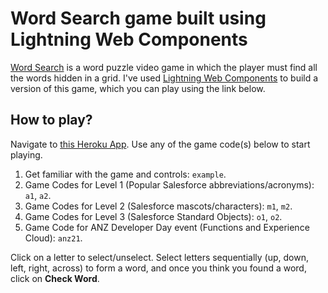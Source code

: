 # Word Search game built using Lightning Web Components

[Word Search](https://en.wikipedia.org/wiki/Word_search) is a word puzzle video game in which the player must find all the words hidden in a grid. I've used [Lightning Web Components](https://lwc.dev) to build a version of this game, which you can play using the link below.  

## How to play?

Navigate to [this Heroku App](https://lwc-games.herokuapp.com/word-search). Use any of the game code(s) below to start playing.

1. Get familiar with the game and controls: `example`.
1. Game Codes for Level 1 (Popular Salesforce abbreviations/acronyms): `a1`, `a2`.
1. Game Codes for Level 2 (Salesforce mascots/characters): `m1`, `m2`.
1. Game Codes for Level 3 (Salesforce Standard Objects): `o1`, `o2`.
1. Game Code for ANZ Developer Day event (Functions and Experience Cloud): `anz21`.

Click on a letter to select/unselect. Select letters sequentially (up, down, left, right, across) to form a word, and once you think you found a word, click on **Check Word**.
